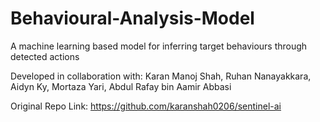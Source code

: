 # Behavioural-Analysis-Model
A machine learning based model for inferring target behaviours through detected actions

Developed in collaboration with: Karan Manoj Shah, Ruhan Nanayakkara, Aidyn Ky, Mortaza Yari, Abdul Rafay bin Aamir Abbasi

Original Repo Link: https://github.com/karanshah0206/sentinel-ai
